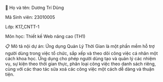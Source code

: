 👤 Họ và tên: Dương Trí Dũng


Mã Sinh viên: 23010005


Lớp: K17_CNTT-1


Môn học: Thiết kế Web nâng cao (TH1)


📋 Mô tả nội dự án:
Ứng dụng Quản Lý Thời Gian là một phần mềm hỗ trợ người dùng trong việc tổ chức, sắp xếp và theo dõi công việc cá nhân một cách khoa học. Ứng dụng cho phép người dùng tạo và quản lý các nhiệm vụ, sự kiện theo thời gian thực, phân loại công việc theo danh sách riêng, cùng với các thao tác sửa xoá các công việc một cách dễ dàng và thuận tiện.
